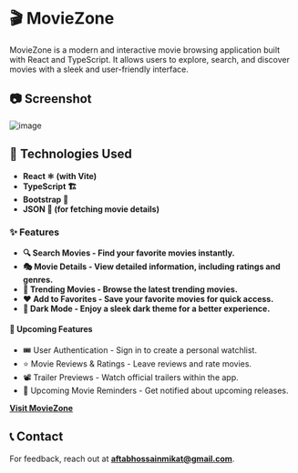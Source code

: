 # 🎬 MovieZone

MovieZone is a modern and interactive movie browsing application built with React and TypeScript. It allows users to explore, search, and discover movies with a sleek and user-friendly interface.

## 📷 Screenshot

![image](https://github.com/user-attachments/assets/e9866787-9eed-46d2-9e93-c69c9da95abc)

 ## 🚀 Technologies Used
- **React ⚛️ (with Vite)**
- **TypeScript 🏗️**
- **Bootstrap 🎨**
- **JSON 🎥 (for fetching movie details)**

 ### ✨ Features
- **🔍 Search Movies - Find your favorite movies instantly.**
- **🎭 Movie Details - View detailed information, including ratings and genres.**
- **📌 Trending Movies - Browse the latest trending movies.**
- **❤️ Add to Favorites - Save your favorite movies for quick access.**
- **🌙 Dark Mode - Enjoy a sleek dark theme for a better experience.**

#### 🔮 Upcoming Features
- 🎟 User Authentication - Sign in to create a personal watchlist.
- ⭐ Movie Reviews & Ratings - Leave reviews and rate movies.
- 📽 Trailer Previews - Watch official trailers within the app.
- 📅 Upcoming Movie Reminders - Get notified about upcoming releases.

**[Visit MovieZone](https://movie-explorer-silk-one.vercel.app/)**

## 📞 Contact
For feedback, reach out at **[aftabhossainmikat@gmail.com](mailto:aftabhossainmikat@gmail.com)**.
